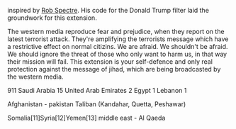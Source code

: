 inspired by [Rob Spectre](http://brooklynhacker.com). His code for the Donald Trump filter laid the groundwork for this extension.

The western media reproduce fear and prejudice, when they report on the latest terrorist attack. They're amplifying the terrorists message which have a restrictive effect on normal citizins. We are afraid. We shouldn't be afraid. We should ignore the threat of those who only want to harm us, in that way their mission will fail. This extension is your self-defence and only real protection against the message of jihad, which are being broadcasted by the western media.

911 
Saudi Arabia	15
United Arab Emirates	2
Egypt	1
Lebanon	1

Afghanistan - pakistan Taliban (Kandahar, Quetta, Peshawar)

Somalia[11]Syria[12]Yemen[13] middle east - Al Qaeda